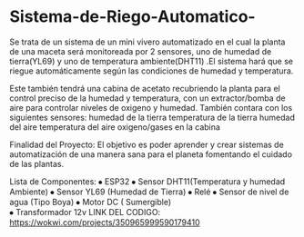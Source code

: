 # Sistema-de-Riego-Automatico-
Se trata de un sistema de un mini vivero automatizado en el cual la planta de una maceta será monitoreada por 2 sensores, uno de humedad de tierra(YL69) y uno de temperatura ambiente(DHT11) .El sistema hará que se riegue automáticamente según las condiciones de humedad y temperatura.
  
  Este también tendrá una cabina de acetato recubriendo la planta para el control preciso de la humedad y temperatura, con un extractor/bomba de aire para controlar niveles de oxigeno y humedad.
También contara con los siguientes sensores:
humedad de la tierra
temperatura de la tierra
humedad del aire
temperatura del aire
oxigeno/gases en la cabina

Finalidad del Proyecto:
	El objetivo es poder aprender y crear sistemas de automatización de una manera sana para el planeta fomentando el cuidado de las  plantas.

Lista de Componentes:
⦁	ESP32
⦁	Sensor DHT11(Temperatura y humedad Ambiente)
⦁	Sensor YL69 (Humedad de Tierra)
⦁	Relé
⦁	Sensor de nivel de agua (Tipo Boya)
⦁	Motor DC ( Sumergible)	
⦁	Transformador 12v
LINK DEL CODIGO: https://wokwi.com/projects/350965999590179410
